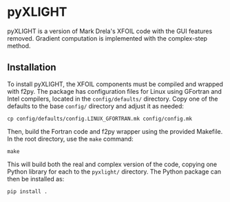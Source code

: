 pyXLIGHT
========

pyXLIGHT is a version of Mark Drela's XFOIL code with the GUI features removed.
Gradient computation is implemented with the complex-step method.

Installation
------------
To install pyXLIGHT, the XFOIL components must be compiled and wrapped with f2py.
The package has configuration files for Linux using GFortran and Intel compilers, located in the `config/defaults/` directory.
Copy one of the defaults to the base `config/` directory and adjust it as needed:

```
cp config/defaults/config.LINUX_GFORTRAN.mk config/config.mk
```

Then, build the Fortran code and f2py wrapper using the provided Makefile.
In the root directory, use the `make` command:
```
make
```

This will build both the real and complex version of the code, copying one Python library for each to the `pyxlight/` directory.
The Python package can then be installed as:

```
pip install .
```
